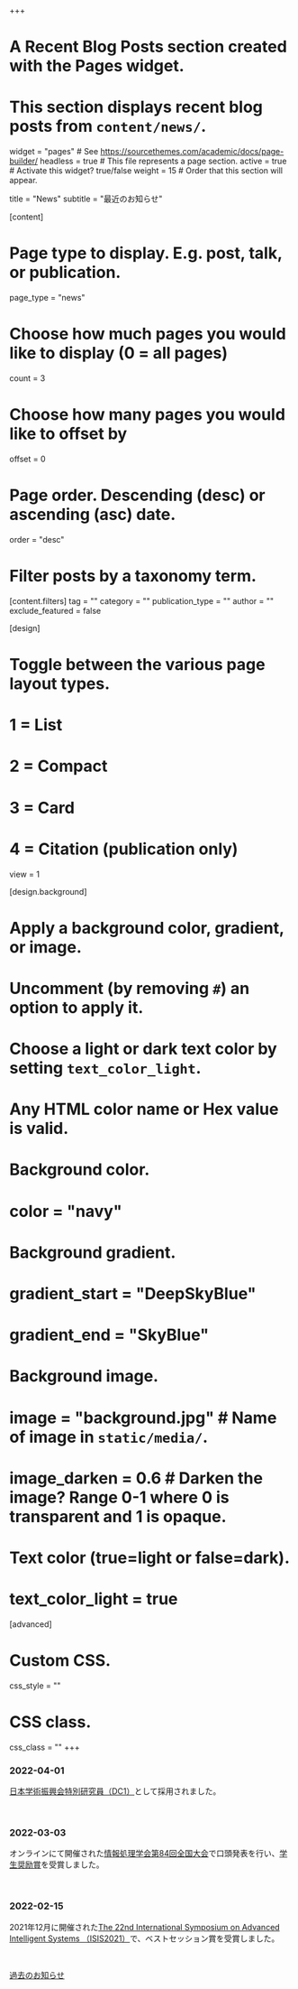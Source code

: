 +++
# A Recent Blog Posts section created with the Pages widget.
# This section displays recent blog posts from `content/news/`.

widget = "pages"  # See https://sourcethemes.com/academic/docs/page-builder/
headless = true  # This file represents a page section.
active = true  # Activate this widget? true/false
weight = 15  # Order that this section will appear.

title = "News"
subtitle = "最近のお知らせ"

[content]
  # Page type to display. E.g. post, talk, or publication.
  page_type = "news"

  # Choose how much pages you would like to display (0 = all pages)
  count = 3

  # Choose how many pages you would like to offset by
  offset = 0

  # Page order. Descending (desc) or ascending (asc) date.
  order = "desc"

  # Filter posts by a taxonomy term.
  [content.filters]
    tag = ""
    category = ""
    publication_type = ""
    author = ""
    exclude_featured = false

[design]
  # Toggle between the various page layout types.
  #   1 = List
  #   2 = Compact
  #   3 = Card
  #   4 = Citation (publication only)
  view = 1

[design.background]
  # Apply a background color, gradient, or image.
  #   Uncomment (by removing `#`) an option to apply it.
  #   Choose a light or dark text color by setting `text_color_light`.
  #   Any HTML color name or Hex value is valid.

  # Background color.
  # color = "navy"

  # Background gradient.
  # gradient_start = "DeepSkyBlue"
  # gradient_end = "SkyBlue"

  # Background image.
  # image = "background.jpg"  # Name of image in `static/media/`.
  # image_darken = 0.6  # Darken the image? Range 0-1 where 0 is transparent and 1 is opaque.

  # Text color (true=light or false=dark).
  # text_color_light = true  

[advanced]
 # Custom CSS.
 css_style = ""

 # CSS class.
 css_class = ""
+++
### 2022-04-01
[日本学術振興会特別研究員（DC1）](https://www.jsps.go.jp/index.html)として採用されました。

<br>

### 2022-03-03
オンラインにて開催された[情報処理学会第84回全国大会](https://www.ipsj.or.jp/event/taikai/84/index.html)で口頭発表を行い、[学生奨励賞](http://www.ipsj.or.jp/award/taikaigakusei.html)を受賞しました。

<br>

### 2022-02-15
2021年12月に開催された[The 22nd International Symposium on Advanced Intelligent Systems （ISIS2021）](http://isis2021.org)で、ベストセッション賞を受賞しました。

<br>

[過去のお知らせ ](news)<i class="fas fa-angle-right"></i>
